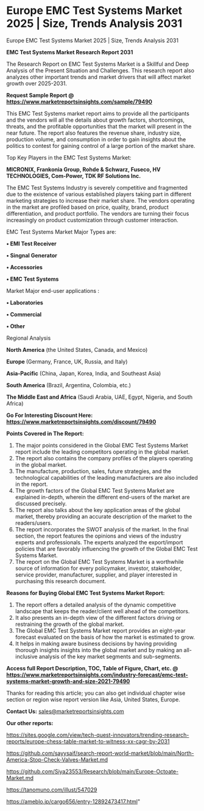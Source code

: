 # Europe EMC Test Systems Market 2025 | Size, Trends Analysis 2031
Europe EMC Test Systems Market 2025 | Size, Trends Analysis 2031

<strong>EMC Test Systems Market Research Report 2031</strong>

The Research Report on EMC Test Systems Market is a Skillful and Deep Analysis of the Present Situation and Challenges. This research report also analyzes other important trends and market drivers that will affect market growth over 2025-2031.

<strong>Request Sample Report @ <a href=https://www.marketreportsinsights.com/sample/79490>https://www.marketreportsinsights.com/sample/79490</a></strong>

This EMC Test Systems market report aims to provide all the participants and the vendors will all the details about growth factors, shortcomings, threats, and the profitable opportunities that the market will present in the near future. The report also features the revenue share, industry size, production volume, and consumption in order to gain insights about the politics to contest for gaining control of a large portion of the market share.

Top Key Players in the EMC Test Systems Market:

<strong>MICRONIX, Frankonia Group, Rohde & Schwarz, Fuseco, HV TECHNOLOGIES, Com-Power, TDK RF Solutions Inc.</strong>

The EMC Test Systems Industry is severely competitive and fragmented due to the existence of various established players taking part in different marketing strategies to increase their market share. The vendors operating in the market are profiled based on price, quality, brand, product differentiation, and product portfolio. The vendors are turning their focus increasingly on product customization through customer interaction.

EMC Test Systems Market Major Types are:

<strong>• EMI Test Receiver

• Singnal Generator

• Accessories

• EMC Test Systems</strong>

Market Major end-user applications :

<strong>• Laboratories

• Commercial

• Other</strong>

Regional Analysis

</u><strong><b>North America</b></strong> (the United States, Canada, and Mexico)

<strong><b>Europe </b></strong>(Germany, France, UK, Russia, and Italy)

<strong><b>Asia-Pacific</b></strong> (China, Japan, Korea, India, and Southeast Asia)

<strong><b>South America</b></strong> (Brazil, Argentina, Colombia, etc.)

<strong><b>The Middle East and Africa</b></strong> (Saudi Arabia, UAE, Egypt, Nigeria, and South Africa)

<strong>Go For Interesting Discount Here: <a href=https://www.marketreportsinsights.com/discount/79490>https://www.marketreportsinsights.com/discount/79490</a></strong>

<strong>Points Covered in The Report:</strong>
<ol>
  <li>The major points considered in the Global EMC Test Systems Market report include the leading competitors operating in the global market.</li>
  <li>The report also contains the company profiles of the players operating in the global market.</li>
  <li>The manufacture, production, sales, future strategies, and the technological capabilities of the leading manufacturers are also included in the report.</li>
  <li>The growth factors of the Global EMC Test Systems Market are explained in-depth, wherein the different end-users of the market are discussed precisely.</li>
  <li>The report also talks about the key application areas of the global market, thereby providing an accurate description of the market to the readers/users.</li>
  <li>The report incorporates the SWOT analysis of the market. In the final section, the report features the opinions and views of the industry experts and professionals. The experts analyzed the export/import policies that are favorably influencing the growth of the Global EMC Test Systems Market.</li>
  <li>The report on the Global EMC Test Systems Market is a worthwhile source of information for every policymaker, investor, stakeholder, service provider, manufacturer, supplier, and player interested in purchasing this research document.</li>
</ol>
<strong>Reasons for Buying Global EMC Test Systems Market Report:</strong>

<ol>
  <li>The report offers a detailed analysis of the dynamic competitive landscape that keeps the reader/client well ahead of the competitors.</li>
  <li>It also presents an in-depth view of the different factors driving or restraining the growth of the global market.</li>
  <li>The Global EMC Test Systems Market report provides an eight-year forecast evaluated on the basis of how the market is estimated to grow.</li>
  <li>It helps in making aware business decisions by having providing thorough insights insights into the global market and by making an all-inclusive analysis of the key market segments and sub-segments.</li>
</ol>
<strong>Access full Report Description, TOC, Table of Figure, Chart, etc. @ <a href=https://www.marketreportsinsights.com/industry-forecast/emc-test-systems-market-growth-and-size-2021-79490>https://www.marketreportsinsights.com/industry-forecast/emc-test-systems-market-growth-and-size-2021-79490</a></strong>


Thanks for reading this article; you can also get individual chapter wise section or region wise report version like Asia, United States, Europe.

<strong>Contact Us:</strong>
sales@marketreportsinsights.com

<strong>Our other reports:</strong>

<a href=https://sites.google.com/view/tech-quest-innovators/trending-research-reports/europe-chess-table-market-to-witness-xx-cagr-by-2031>https://sites.google.com/view/tech-quest-innovators/trending-research-reports/europe-chess-table-market-to-witness-xx-cagr-by-2031</a>

<a href=https://github.com/sayysaif/search-report-world-market/blob/main/North-America-Stop-Check-Valves-Market.md>https://github.com/sayysaif/search-report-world-market/blob/main/North-America-Stop-Check-Valves-Market.md</a>

<a href=https://github.com/Siya23553/Research/blob/main/Europe-Octoate-Market.md>https://github.com/Siya23553/Research/blob/main/Europe-Octoate-Market.md</a>

<a href=https://tanomuno.com/illust/547029>https://tanomuno.com/illust/547029</a>

<a href=https://ameblo.jp/cargo656/entry-12892473417.html>https://ameblo.jp/cargo656/entry-12892473417.html</a>"
